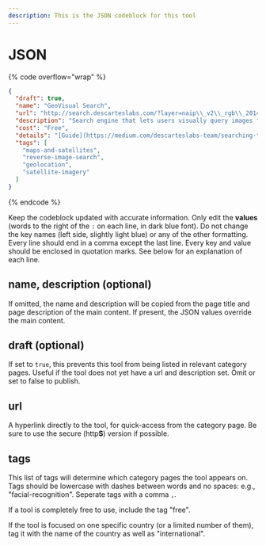 ```yaml
---
description: This is the JSON codeblock for this tool
---
```


# JSON

{% code overflow="wrap" %}
```json
{
  "draft": true,
  "name": "GeoVisual Search",
  "url": "http://search.descarteslabs.com/?layer=naip\\_v2\\_rgb\\_2014-2015#lat=39.2322531\\&lng=-100.8544921\\&skipTut=true\\&zoom=5",
  "description": "Search engine that lets users visually query images for similar geographic features. The platform from Descartes Labs is built on satellite imagery from Landsat, the National Agriculture Imagery Program (NAIP), and PlanetScope.",
  "cost": "Free",
  "details": "[Guide](https://medium.com/descarteslabs-team/searching-the-world-wide-world-357828cf479a)",
  "tags": [
    "maps-and-satellites",
    "reverse-image-search",
    "geolocation",
    "satellite-imagery"
  ]
}
```
{% endcode %}

Keep the codeblock updated with accurate information. Only edit the **values** (words to the right of the `:` on each line, in dark blue font). Do not change the key names (left side, slightly light blue) or any of the other formatting. Every line should end in a comma except the last line. Every key and value should be enclosed in quotation marks. See below for an explanation of each line.&#x20;

## name, description (optional)

If omitted, the name and description will be copied from the page title and page description of the main content. If present, the JSON values override the main content.

## draft (optional)

If set to `true`, this prevents this tool from being listed in relevant category pages. Useful if the tool does not yet have a url and description set. Omit or set to false to publish.

## url

A hyperlink directly to the tool, for quick-access from the category page. Be sure to use the secure (http**S**) version if possible.

## tags

This list of tags will determine which category pages the tool appears on. Tags should be lowercase with dashes between words and no spaces: e.g., "facial-recognition". Seperate tags with a comma `,`.

If a tool is completely free to use, include the tag "free".

If the tool is focused on one specific country (or a limited number of them), tag it with the name of the country as well as "international".

